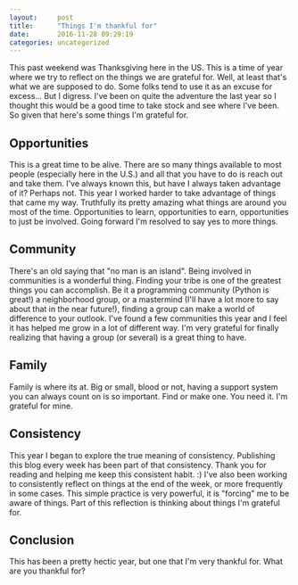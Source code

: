 ```yaml
---
layout:     post
title:      "Things I'm thankful for"
date:       2016-11-28 09:29:19
categories: uncategorized
---
```

This past weekend was Thanksgiving here in the US. This is a time of year where we try to reflect on the things we are grateful for. Well, at least that's what we are supposed to do. Some folks tend to use it as an excuse for excess... But I digress. I've been on quite the adventure the last year so I thought this would be a good time to take stock and see where I've been. So given that here's some things I'm grateful for. 

## Opportunities

This is a great time to be alive. There are so many things available to most people (especially here in the U.S.) and all that you have to do is reach out and take them. I've always known this, but have I always taken advantage of it? Perhaps not. This year I worked harder to take advantage of things that came my way. Truthfully its pretty amazing what things are around you most of the time. Opportunities to learn, opportunities to earn, opportunities to just be involved. Going forward I'm resolved to say yes to more things. 

## Community

There's an old saying that "no man is an island". Being involved in communities is a wonderful thing. Finding your tribe is one of the greatest things you can accomplish. Be it a programming community (Python is great!) a neighborhood group, or a mastermind (I'll have a lot more to say about that in the near future!), finding a group can make a world of difference to your outlook. I've found a few communities this year and I feel it has helped me grow in a lot of different way. I'm very grateful for finally realizing that having a group (or several) is a great thing to have. 

## Family

Family is where its at. Big or small, blood or not, having a support system you can always count on is so important. Find or make one. You need it. I'm grateful for mine. 

## Consistency

This year I began to explore the true meaning of consistency. Publishing this blog every week has been part of that consistency. Thank you for reading and helping me keep this consistent habit. :) I've also been working to consistently reflect on things at the end of the week, or more frequently in some cases. This simple practice is very powerful, it is "forcing" me to be aware of things. Part of this reflection is thinking about things I'm grateful for. 

## Conclusion

This has been a pretty hectic year, but one that I'm very thankful for. What are you thankful for?
